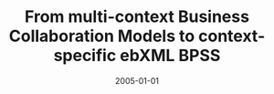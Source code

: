 ---
abstract: ''
authors:
- Birgit Hofreiter
- Christian Huemer
date: '2005-01-01'
featured: false
links:
- name: Publik
  url: https://publik.tuwien.ac.at/showentry.php?ID=203819&lang=2
publication_types:
- '1'
publishDate: '2005-01-01'
title: From multi-context Business Collaboration Models to context-specific ebXML
  BPSS
url_pdf: ''
---
